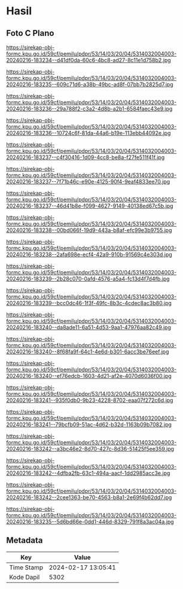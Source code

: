 # Hasil

## Foto C Plano

https://sirekap-obj-formc.kpu.go.id/59cf/pemilu/pdpr/53/14/03/20/04/5314032004003-20240216-183234--d41df0da-60c6-4bc8-ad27-8c11e1d758b2.jpg

https://sirekap-obj-formc.kpu.go.id/59cf/pemilu/pdpr/53/14/03/20/04/5314032004003-20240216-183235--609c71d6-a38b-49bc-ad8f-07bb7b2825d7.jpg

https://sirekap-obj-formc.kpu.go.id/59cf/pemilu/pdpr/53/14/03/20/04/5314032004003-20240216-183236--29a788f2-c3a2-4d8b-a2b1-6584faec43e9.jpg

https://sirekap-obj-formc.kpu.go.id/59cf/pemilu/pdpr/53/14/03/20/04/5314032004003-20240216-183236--10724c6f-81da-44a6-b19e-113ebb44092e.jpg

https://sirekap-obj-formc.kpu.go.id/59cf/pemilu/pdpr/53/14/03/20/04/5314032004003-20240216-183237--c4f30416-1d09-4cc8-be8a-f27fe511f41f.jpg

https://sirekap-obj-formc.kpu.go.id/59cf/pemilu/pdpr/53/14/03/20/04/5314032004003-20240216-183237--7f71b46c-e90e-4125-90f4-9eaf4833ee70.jpg

https://sirekap-obj-formc.kpu.go.id/59cf/pemilu/pdpr/53/14/03/20/04/5314032004003-20240216-183237--46d41b8e-f099-4627-9149-40138ed67c5b.jpg

https://sirekap-obj-formc.kpu.go.id/59cf/pemilu/pdpr/53/14/03/20/04/5314032004003-20240216-183238--00bd066f-19d9-443a-b8af-efc99e3b9755.jpg

https://sirekap-obj-formc.kpu.go.id/59cf/pemilu/pdpr/53/14/03/20/04/5314032004003-20240216-183238--2afa698e-ecf4-42a9-910b-91569c4e303d.jpg

https://sirekap-obj-formc.kpu.go.id/59cf/pemilu/pdpr/53/14/03/20/04/5314032004003-20240216-183239--2b28c070-0afd-4576-a5a4-fc13d4f7d4fb.jpg

https://sirekap-obj-formc.kpu.go.id/59cf/pemilu/pdpr/53/14/03/20/04/5314032004003-20240216-183239--bcc0dc46-1f3f-49fc-8b3c-4cdec8ac3b80.jpg

https://sirekap-obj-formc.kpu.go.id/59cf/pemilu/pdpr/53/14/03/20/04/5314032004003-20240216-183240--da8ade11-6a51-4d53-9aa1-47976aa82c49.jpg

https://sirekap-obj-formc.kpu.go.id/59cf/pemilu/pdpr/53/14/03/20/04/5314032004003-20240216-183240--8f68fa9f-64c1-4e6d-b301-6acc3be76eef.jpg

https://sirekap-obj-formc.kpu.go.id/59cf/pemilu/pdpr/53/14/03/20/04/5314032004003-20240216-183240--ef76edcb-1603-4d21-af2e-4070d6036f00.jpg

https://sirekap-obj-formc.kpu.go.id/59cf/pemilu/pdpr/53/14/03/20/04/5314032004003-20240216-183241--935f0db0-9b23-4228-8702-eaa07f272c6d.jpg

https://sirekap-obj-formc.kpu.go.id/59cf/pemilu/pdpr/53/14/03/20/04/5314032004003-20240216-183241--79bcfb09-51ac-4d62-b32d-1163b09b7082.jpg

https://sirekap-obj-formc.kpu.go.id/59cf/pemilu/pdpr/53/14/03/20/04/5314032004003-20240216-183242--a3bc46e2-8d70-427c-8d36-51425f5ee359.jpg

https://sirekap-obj-formc.kpu.go.id/59cf/pemilu/pdpr/53/14/03/20/04/5314032004003-20240216-183242--4dfba2fb-63c1-494a-aacf-1dd2985acc3e.jpg

https://sirekap-obj-formc.kpu.go.id/59cf/pemilu/pdpr/53/14/03/20/04/5314032004003-20240216-183242--2cee1363-be70-4563-b8a1-2e69f4b62dd7.jpg

https://sirekap-obj-formc.kpu.go.id/59cf/pemilu/pdpr/53/14/03/20/04/5314032004003-20240216-183235--5d6bd66e-0dd1-446d-8329-791f8a3ac04a.jpg


## Metadata

| Key        | Value               |
| ---------- | ------------------- |
| Time Stamp | 2024-02-17 13:05:41 |
| Kode Dapil | 5302                |



